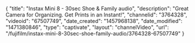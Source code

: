 {
    "title": "Instax Mini 8 -  30sec Shoe &  Family audio",
    "description": "Great Camera for Organizing. Get Prints in an Instant!",
    "channelid": "3764328",
    "videoid": "67507749",
    "date_created": "1457968138",
    "date_modified": "1471380846",
    "type": "captivate",
    "layout": "channelVideo",
    "url": "\/fujifilm\/instax-mini-8-30sec-shoe-family-audio\/3764328-67507749"
}